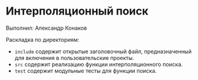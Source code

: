 # Интерполяционный поиск

Выполнил: Александр Конаков

Раскладка по директориям:

  - `include` содержит открытые заголовочный файл, предназначенный для
    включения в пользовательские проекты.
  - `src` содержит реализацию функции интерполяционного поиска.
  - `test` содержит модульные тесты для функции поиска.

<!-- - `docs` содержит документацию на класс. -->
